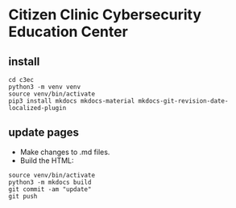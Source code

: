 # Citizen Clinic Cybersecurity Education Center

## install

```
cd c3ec
python3 -m venv venv
source venv/bin/activate
pip3 install mkdocs mkdocs-material mkdocs-git-revision-date-localized-plugin
```

## update pages

- Make changes to .md files.
- Build the HTML:

```
source venv/bin/activate
python3 -m mkdocs build
git commit -am "update"
git push
```
